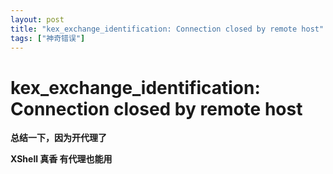 ```yaml
---
layout: post
title: "kex_exchange_identification: Connection closed by remote host"
tags: ["神奇错误"]
---
```


# kex_exchange_identification: Connection closed by remote host

**总结一下，因为开代理了**

**XShell 真香 有代理也能用**